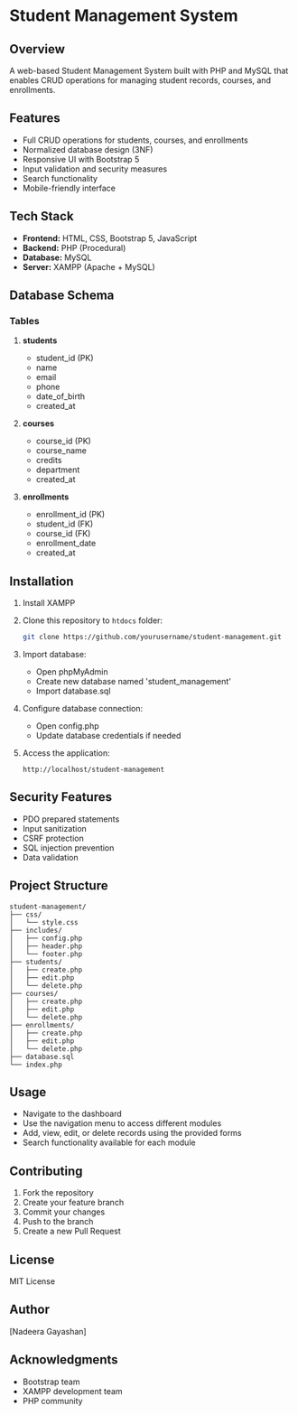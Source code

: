 # Student Management System

## Overview
A web-based Student Management System built with PHP and MySQL that enables CRUD operations for managing student records, courses, and enrollments.

## Features
- Full CRUD operations for students, courses, and enrollments
- Normalized database design (3NF)
- Responsive UI with Bootstrap 5
- Input validation and security measures
- Search functionality
- Mobile-friendly interface

## Tech Stack
- **Frontend:** HTML, CSS, Bootstrap 5, JavaScript
- **Backend:** PHP (Procedural)
- **Database:** MySQL
- **Server:** XAMPP (Apache + MySQL)

## Database Schema
### Tables
1. **students**
   - student_id (PK)
   - name
   - email
   - phone
   - date_of_birth
   - created_at

2. **courses**
   - course_id (PK)
   - course_name
   - credits
   - department
   - created_at

3. **enrollments**
   - enrollment_id (PK)
   - student_id (FK)
   - course_id (FK)
   - enrollment_date
   - created_at

## Installation
1. Install XAMPP
2. Clone this repository to `htdocs` folder:
   ```bash
   git clone https://github.com/yourusername/student-management.git
   ```
3. Import database:
   - Open phpMyAdmin
   - Create new database named 'student_management'
   - Import database.sql

4. Configure database connection:
   - Open config.php
   - Update database credentials if needed

5. Access the application:
   ```
   http://localhost/student-management
   ```

## Security Features
- PDO prepared statements
- Input sanitization
- CSRF protection
- SQL injection prevention
- Data validation

## Project Structure
```
student-management/
├── css/
│   └── style.css
├── includes/
│   ├── config.php
│   ├── header.php
│   └── footer.php
├── students/
│   ├── create.php
│   ├── edit.php
│   └── delete.php
├── courses/
│   ├── create.php
│   ├── edit.php
│   └── delete.php
├── enrollments/
│   ├── create.php
│   ├── edit.php
│   └── delete.php
├── database.sql
└── index.php
```

## Usage
- Navigate to the dashboard
- Use the navigation menu to access different modules
- Add, view, edit, or delete records using the provided forms
- Search functionality available for each module

## Contributing
1. Fork the repository
2. Create your feature branch
3. Commit your changes
4. Push to the branch
5. Create a new Pull Request

## License
MIT License

## Author
[Nadeera Gayashan]

## Acknowledgments
- Bootstrap team
- XAMPP development team
- PHP community
